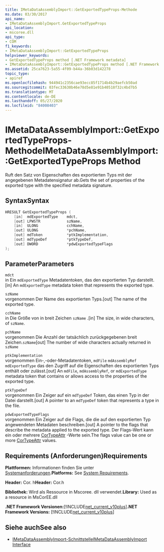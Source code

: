```yaml
---
title: IMetaDataAssemblyImport::GetExportedTypeProps-Methode
ms.date: 03/30/2017
api_name:
- IMetaDataAssemblyImport.GetExportedTypeProps
api_location:
- mscoree.dll
api_type:
- COM
f1_keywords:
- IMetaDataAssemblyImport::GetExportedTypeProps
helpviewer_keywords:
- GetExportedTypeProps method [.NET Framework metadata]
- IMetaDataAssemblyImport::GetExportedTypeProps method [.NET Framework metadata]
ms.assetid: 25ca7623-5a55-4f09-b44a-36b03d142278
topic_type:
- apiref
ms.openlocfilehash: 944941c2356cae93ecc85f1714b4b29aefcb50ad
ms.sourcegitcommit: 03fec33630b46e78d5e81e91b40518f32c4bd7b5
ms.translationtype: MT
ms.contentlocale: de-DE
ms.lasthandoff: 05/27/2020
ms.locfileid: "84008403"
---
```

# <a name="imetadataassemblyimportgetexportedtypeprops-method"></a><span data-ttu-id="6b4db-102">IMetaDataAssemblyImport::GetExportedTypeProps-Methode</span><span class="sxs-lookup"><span data-stu-id="6b4db-102">IMetaDataAssemblyImport::GetExportedTypeProps Method</span></span>
<span data-ttu-id="6b4db-103">Ruft den Satz von Eigenschaften des exportierten Typs mit der angegebenen Metadatensignatur ab.</span><span class="sxs-lookup"><span data-stu-id="6b4db-103">Gets the set of properties of the exported type with the specified metadata signature.</span></span>  
  
## <a name="syntax"></a><span data-ttu-id="6b4db-104">Syntax</span><span class="sxs-lookup"><span data-stu-id="6b4db-104">Syntax</span></span>  
  
```cpp  
HRESULT GetExportedTypeProps (  
    [in]  mdExportedType    mdct,
    [out] LPWSTR            szName,
    [in]  ULONG             cchName,
    [out] ULONG             *pchName,
    [out] mdToken           *ptkImplementation,
    [out] mdTypeDef         *ptkTypeDef,
    [out] DWORD             *pdwExportedTypeFlags  
);  
```  
  
## <a name="parameters"></a><span data-ttu-id="6b4db-105">Parameter</span><span class="sxs-lookup"><span data-stu-id="6b4db-105">Parameters</span></span>  
 `mdct`  
 <span data-ttu-id="6b4db-106">in Ein `mdExportedType` Metadatentoken, das den exportierten Typ darstellt.</span><span class="sxs-lookup"><span data-stu-id="6b4db-106">[in] An `mdExportedType` metadata token that represents the exported type.</span></span>  
  
 `szName`  
 <span data-ttu-id="6b4db-107">vorgenommen Der Name des exportierten Typs.</span><span class="sxs-lookup"><span data-stu-id="6b4db-107">[out] The name of the exported type.</span></span>  
  
 `cchName`  
 <span data-ttu-id="6b4db-108">in Die Größe von in breit Zeichen `szName` .</span><span class="sxs-lookup"><span data-stu-id="6b4db-108">[in] The size, in wide characters, of `szName`.</span></span>  
  
 `pchName`  
 <span data-ttu-id="6b4db-109">vorgenommen Die Anzahl der tatsächlich zurückgegebenen breit Zeichen.`szName`</span><span class="sxs-lookup"><span data-stu-id="6b4db-109">[out] The number of wide characters actually returned in `szName`</span></span>  
  
 `ptkImplementation`  
 <span data-ttu-id="6b4db-110">vorgenommen Ein-,-oder-Metadatentoken, `mdFile` `mdAssemblyRef` `mdExportedType` das den Zugriff auf die Eigenschaften des exportierten Typs enthält oder zulässt.</span><span class="sxs-lookup"><span data-stu-id="6b4db-110">[out] An `mdFile`, `mdAssemblyRef`, or `mdExportedType` metadata token that contains or allows access to the properties of the exported type.</span></span>  
  
 `ptkTypeDef`  
 <span data-ttu-id="6b4db-111">vorgenommen Ein Zeiger auf ein `mdTypeDef` Token, das einen Typ in der Datei darstellt.</span><span class="sxs-lookup"><span data-stu-id="6b4db-111">[out] A pointer to an `mdTypeDef` token that represents a type in the file.</span></span>  
  
 `pdwExportedTypeFlags`  
 <span data-ttu-id="6b4db-112">vorgenommen Ein Zeiger auf die Flags, die die auf den exportierten Typ angewendeten Metadaten beschreiben.</span><span class="sxs-lookup"><span data-stu-id="6b4db-112">[out] A pointer to the flags that describe the metadata applied to the exported type.</span></span> <span data-ttu-id="6b4db-113">Der Flags-Wert kann ein oder mehrere [CorTypeAttr](cortypeattr-enumeration.md) -Werte sein.</span><span class="sxs-lookup"><span data-stu-id="6b4db-113">The flags value can be one or more [CorTypeAttr](cortypeattr-enumeration.md) values.</span></span>  
  
## <a name="requirements"></a><span data-ttu-id="6b4db-114">Requirements (Anforderungen)</span><span class="sxs-lookup"><span data-stu-id="6b4db-114">Requirements</span></span>  
 <span data-ttu-id="6b4db-115">**Plattformen:** Informationen finden Sie unter [Systemanforderungen](../../get-started/system-requirements.md).</span><span class="sxs-lookup"><span data-stu-id="6b4db-115">**Platforms:** See [System Requirements](../../get-started/system-requirements.md).</span></span>  
  
 <span data-ttu-id="6b4db-116">**Header:** Cor. h</span><span class="sxs-lookup"><span data-stu-id="6b4db-116">**Header:** Cor.h</span></span>  
  
 <span data-ttu-id="6b4db-117">**Bibliothek:** Wird als Ressource in Mscoree. dll verwendet.</span><span class="sxs-lookup"><span data-stu-id="6b4db-117">**Library:** Used as a resource in MsCorEE.dll</span></span>  
  
 <span data-ttu-id="6b4db-118">**.NET Framework Versionen:**[!INCLUDE[net_current_v10plus](../../../../includes/net-current-v10plus-md.md)]</span><span class="sxs-lookup"><span data-stu-id="6b4db-118">**.NET Framework Versions:** [!INCLUDE[net_current_v10plus](../../../../includes/net-current-v10plus-md.md)]</span></span>  
  
## <a name="see-also"></a><span data-ttu-id="6b4db-119">Siehe auch</span><span class="sxs-lookup"><span data-stu-id="6b4db-119">See also</span></span>

- [<span data-ttu-id="6b4db-120">IMetaDataAssemblyImport-Schnittstelle</span><span class="sxs-lookup"><span data-stu-id="6b4db-120">IMetaDataAssemblyImport Interface</span></span>](imetadataassemblyimport-interface.md)

